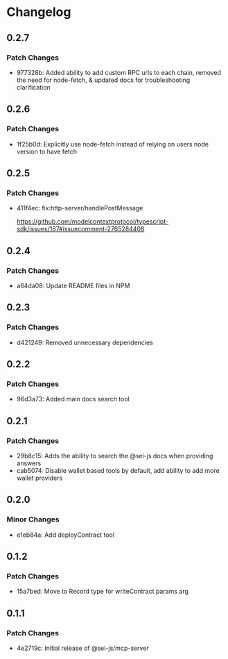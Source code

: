 # Changelog

## 0.2.7

### Patch Changes

- 977328b: Added ability to add custom RPC urls to each chain, removed the need for node-fetch, & updated docs for troubleshooting clarification

## 0.2.6

### Patch Changes

- 1f25b0d: Explicitly use node-fetch instead of relying on users node version to have fetch

## 0.2.5

### Patch Changes

- 411f4ec: fix:http-server/handlePostMessage

  https://github.com/modelcontextprotocol/typescript-sdk/issues/187#issuecomment-2765284408

## 0.2.4

### Patch Changes

- a64da08: Update README files in NPM

## 0.2.3

### Patch Changes

- d421249: Removed unnecessary dependencies

## 0.2.2

### Patch Changes

- 96d3a73: Added main docs search tool

## 0.2.1

### Patch Changes

- 29b8c15: Adds the ability to search the @sei-js docs when providing answers
- cab5074: Disable wallet based tools by default, add ability to add more wallet providers

## 0.2.0

### Minor Changes

- e1eb84a: Add deployContract tool

## 0.1.2

### Patch Changes

- 15a7bed: Move to Record type for writeContract params arg

## 0.1.1

### Patch Changes

- 4e2719c: Initial release of @sei-js/mcp-server
